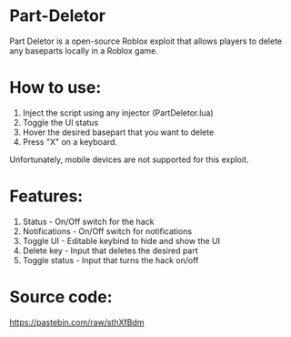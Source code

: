# Part-Deletor
Part Deletor is a open-source Roblox exploit that allows players to delete any baseparts locally in a Roblox game.

# How to use:
1) Inject the script using any injector (PartDeletor.lua)
2) Toggle the UI status
3) Hover the desired basepart that you want to delete
4) Press "X" on a keyboard.

Unfortunately, mobile devices are not supported for this exploit.

# Features:
1) Status - On/Off switch for the hack
2) Notifications - On/Off switch for notifications
3) Toggle UI - Editable keybind to hide and show the UI
4) Delete key - Input that deletes the desired part
5) Toggle status - Input that turns the hack on/off

# Source code:
https://pastebin.com/raw/sthXfBdm
